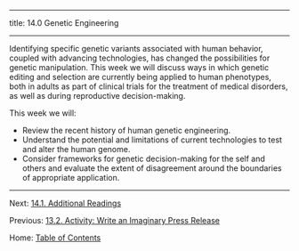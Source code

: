 ----------

title: 14.0 Genetic Engineering

----------

Identifying specific genetic variants associated with human behavior, coupled with advancing technologies, has changed the possibilities for genetic manipulation. This week we will discuss ways in which genetic editing and selection are currently being applied to human phenotypes, both in adults as part of clinical trials for the treatment of medical disorders, as well as during reproductive decision-making.

This week we will:

- Review the recent history of human genetic engineering.
- Understand the potential and limitations of current technologies to test and alter the human genome.
- Consider frameworks for genetic decision-making for the self and others and evaluate the extent of disagreement around the boundaries of appropriate application.

--------

Next: [14.1. Additional Readings](14.1_readings.md)

Previous: [13.2. Activity: Write an Imaginary Press Release](../ch13/13.2_activity_write_an_imaginary_press_release.md)

Home: [Table of Contents](../README.md)
